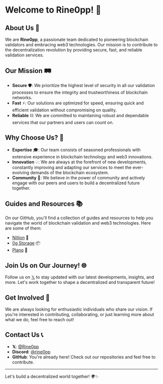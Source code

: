 # Welcome to Rine0pp! 🚀

## About Us 🌟

We are **Rine0pp**, a passionate team dedicated to pioneering blockchain validators and embracing web3 technologies. Our mission is to contribute to the decentralization revolution by providing secure, fast, and reliable validation services.

## Our Mission 🛤️

- **Secure** 🛡️: We prioritize the highest level of security in all our validation processes to ensure the integrity and trustworthiness of blockchain networks.
- **Fast** ⚡: Our solutions are optimized for speed, ensuring quick and efficient validation without compromising on quality.
- **Reliable** ⛓️: We are committed to maintaining robust and dependable services that our partners and users can count on.

## Why Choose Us? 🤔

- **Expertise** 🎓: Our team consists of seasoned professionals with extensive experience in blockchain technology and web3 innovations.
- **Innovation** 💡: We are always at the forefront of new developments, constantly improving and adapting our services to meet the ever-evolving demands of the blockchain ecosystem.
- **Community** 🤝: We believe in the power of community and actively engage with our peers and users to build a decentralized future together.

## Guides and Resources 📚

On our GitHub, you'll find a collection of guides and resources to help you navigate the world of blockchain validation and web3 technologies.
Here are some of them:
* [Nillion](https://github.com/Rine0pp/guides/tree/main/nillion-guide/README.MD) 📘
* [0g Storage](https://github.com/Rine0pp/guides/tree/main/0g-storage-guide/README.MD) 📦
* [Planq](https://github.com/Rine0pp/guides/tree/main/planq-guide/README.MD) 📝

## Join Us on Our Journey! 🌐

Follow us on [𝕏](https://x.com/Rine0pp) to stay updated with our latest developments, insights, and more. Let's work together to shape a decentralized and transparent future!

## Get Involved 💪

We are always looking for enthusiastic individuals who share our vision. If you're interested in contributing, collaborating, or just learning more about what we do, feel free to reach out!

## Contact Us 📞

- **𝕏**: [@Rine0pp](https://x.com/Rine0pp)
- **Discord**: [@rine0pp](https://discord.com/users/846931705415073822)
- **GitHub**: You're already here! Check out our repositories and feel free to contribute.

---

Let's build a decentralized world together! 🌍✨
